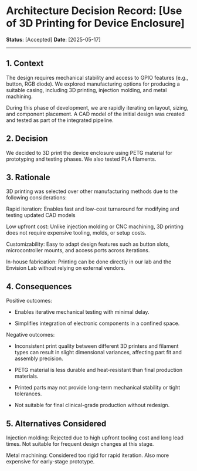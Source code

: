 # Architecture Decision Record: [Use of 3D Printing for Device Enclosure]

**Status**: [Accepted] 
**Date**: [2025-05-17]  

---

## 1. Context

The design requires mechanical stability and access to GPIO features (e.g., button, RGB diode). We explored manufacturing options for producing a suitable casing, including 3D printing, injection molding, and metal machining.

During this phase of development, we are rapidly iterating on layout, sizing, and component placement. A CAD model of the initial design was created and tested as part of the integrated pipeline.
## 2. Decision

We decided to 3D print the device enclosure using PETG material for prototyping and testing phases. We also tested PLA filaments.


## 3. Rationale

3D printing was selected over other manufacturing methods due to the following considerations:

Rapid iteration: Enables fast and low-cost turnaround for modifying and testing updated CAD models

Low upfront cost: Unlike injection molding or CNC machining, 3D printing does not require expensive tooling, molds, or setup costs.

Customizability: Easy to adapt design features such as button slots, microcontroller mounts, and access ports across iterations.

In-house fabrication: Printing can be done directly in our lab and the Envision Lab without relying on external vendors.

## 4. Consequences

Positive outcomes:

- Enables iterative mechanical testing with minimal delay.

- Simplifies integration of electronic components in a confined space.


Negative outcomes:

- Inconsistent print quality between different 3D printers and filament types can result in slight dimensional variances, affecting part fit and assembly precision.

- PETG material is less durable and heat-resistant than final production materials.

- Printed parts may not provide long-term mechanical stability or tight tolerances.

- Not suitable for final clinical-grade production without redesign.



## 5. Alternatives Considered

Injection molding: Rejected due to high upfront tooling cost and long lead times. Not suitable for frequent design changes at this stage.

Metal machining: Considered too rigid for rapid iteration. Also more expensive for early-stage prototype.

